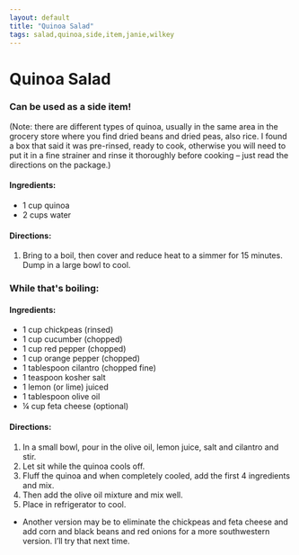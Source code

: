 ```yaml
---
layout: default
title: "Quinoa Salad"
tags: salad,quinoa,side,item,janie,wilkey
---
```

# Quinoa Salad

### Can be used as a side item!

(Note: there are different types of quinoa, usually in the same area in the grocery store where you find dried beans and dried peas, also rice. I found a box that said it was pre-rinsed, ready to cook, otherwise you will need to put it in a fine strainer and rinse it thoroughly before cooking – just read the directions on the package.)

#### Ingredients:
- 1 cup quinoa
- 2 cups water

#### Directions:
1. Bring to a boil, then cover and reduce heat to a simmer for 15 minutes. Dump in a large bowl to cool.

### While that's boiling:

#### Ingredients:
- 1 cup chickpeas (rinsed)
- 1 cup cucumber (chopped)
- 1 cup red pepper (chopped)
- 1 cup orange pepper (chopped)
- 1 tablespoon cilantro (chopped fine)
- 1 teaspoon kosher salt
- 1 lemon (or lime) juiced
- 1 tablespoon olive oil
- ¼ cup feta cheese (optional)

#### Directions:
1. In a small bowl, pour in the olive oil, lemon juice, salt and cilantro and stir.
2. Let sit while the quinoa cools off.
3. Fluff the quinoa and when completely cooled, add the first 4 ingredients and mix.
4. Then add the olive oil mixture and mix well.
5. Place in refrigerator to cool.
  - Another version may be to eliminate the chickpeas and feta cheese and add corn and black beans and red onions for a more southwestern version. I’ll try that next time.
